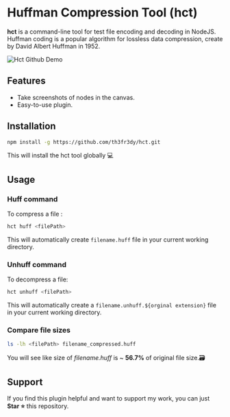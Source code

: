 
# Huffman Compression Tool (hct)

**hct** is a command-line tool for test file encoding and decoding in NodeJS.<br>
Huffman coding is a popular algorithm for lossless data compression, create by David Albert Huffman in 1952.

![Hct Github Demo](./assets/hct-github-demo.gif)

## Features

- Take screenshots of nodes in the canvas.
- Easy-to-use plugin.

## Installation

```bash
npm install -g https://github.com/th3fr3dy/hct.git
```
This will install the hct tool globally 💻

## Usage

### Huff command 
To compress a file :

```bash
hct huff <filePath>
```
This will automatically create `filename.huff` file in your current working directory.

### Unhuff command
To decompress a file:

```bash
hct unhuff <filePath>
```
This will automatically create a `filename.unhuff.${orginal extension}` file in your current working directory.

### Compare file sizes

```bash
ls -lh <filePath> filename_compressed.huff
```
You will see like size of *filename.huff* is ~ **56.7%** of original file size.🗃️

## Support

If you find this plugin helpful and want to support my work, you can just **Star ⭐** this repository.

